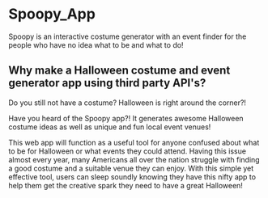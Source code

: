 # Spoopy_App
Spoopy is an interactive costume generator with an event finder for the people who have no idea what to be and what to do!

## Why make a Halloween costume and event generator app using third party API's? 

Do you still not have a costume? Halloween is right around the corner?! 

Have you heard of the Spoopy app?! It generates awesome Halloween costume ideas as well as unique and fun local event venues!

This web app will function as a useful tool for anyone confused about what to be for Halloween or what events they could attend. Having this issue almost every year, many Americans all over the nation struggle with finding a good costume and a suitable venue they can enjoy. With this simple yet effective tool, users can sleep soundly knowing they have this nifty app to help them get the creative spark they need to have a great Halloween!
